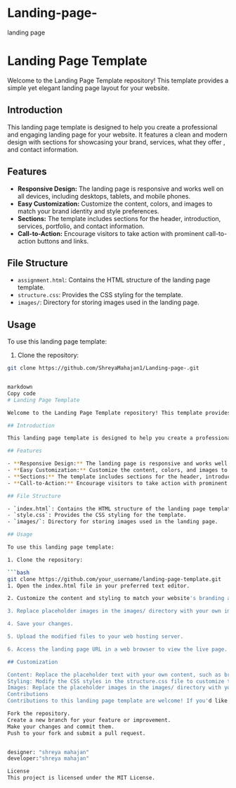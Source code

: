 # Landing-page-
landing page
# Landing Page Template

Welcome to the Landing Page Template repository! This template provides a simple yet elegant landing page layout for your website.

## Introduction

This landing page template is designed to help you create a professional and engaging landing page for your website. It features a clean and modern design with sections for showcasing your brand, services, what they offer , and contact information.

## Features

- **Responsive Design:** The landing page is responsive and works well on all devices, including desktops, tablets, and mobile phones.
- **Easy Customization:** Customize the content, colors, and images to match your brand identity and style preferences.
- **Sections:** The template includes sections for the header, introduction, services, portfolio, and contact information.
- **Call-to-Action:** Encourage visitors to take action with prominent call-to-action buttons and links.

## File Structure

- `assignment.html`: Contains the HTML structure of the landing page template.
- `structure.css`: Provides the CSS styling for the template.
- `images/`: Directory for storing images used in the landing page.

## Usage

To use this landing page template:

1. Clone the repository:

```bash
git clone https://github.com/ShreyaMahajan1/Landing-page-.git


markdown
Copy code
# Landing Page Template

Welcome to the Landing Page Template repository! This template provides a simple yet elegant landing page layout for your website.

## Introduction

This landing page template is designed to help you create a professional and engaging landing page for your website. It features a clean and modern design with sections for showcasing your brand, services, portfolio, and contact information.

## Features

- **Responsive Design:** The landing page is responsive and works well on all devices, including desktops, tablets, and mobile phones.
- **Easy Customization:** Customize the content, colors, and images to match your brand identity and style preferences.
- **Sections:** The template includes sections for the header, introduction, services, portfolio, and contact information.
- **Call-to-Action:** Encourage visitors to take action with prominent call-to-action buttons and links.

## File Structure

- `index.html`: Contains the HTML structure of the landing page template.
- `style.css`: Provides the CSS styling for the template.
- `images/`: Directory for storing images used in the landing page.

## Usage

To use this landing page template:

1. Clone the repository:

```bash
git clone https://github.com/your_username/landing-page-template.git
1. Open the index.html file in your preferred text editor.

2. Customize the content and styling to match your website's branding and requirements.

3. Replace placeholder images in the images/ directory with your own images.

4. Save your changes.

5. Upload the modified files to your web hosting server.

6. Access the landing page URL in a web browser to view the live page.

## Customization

Content: Replace the placeholder text with your own content, such as brand information, service details, and portfolio items.
Styling: Modify the CSS styles in the structure.css file to customize the colors, fonts, and layout of the landing page.
Images: Replace the placeholder images in the images/ directory with your own images or graphics.
Contributions
Contributions to this landing page template are welcome! If you'd like to contribute, please follow these steps:

Fork the repository.
Create a new branch for your feature or improvement.
Make your changes and commit them.
Push to your fork and submit a pull request.


designer: "shreya mahajan"
developer:"shreya mahajan"

License
This project is licensed under the MIT License.
